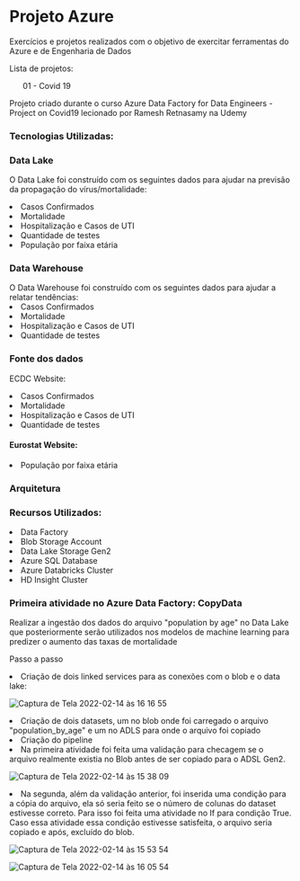 <h1> Projeto Azure </h1>

<p> Exercícios e projetos realizados com o objetivo de exercitar ferramentas do Azure e de Engenharia de Dados </p>
<p> Lista de projetos: </p>
<ul> 01 - Covid 19 </ul>
<p> Projeto criado durante o curso Azure Data Factory for Data Engineers - Project on Covid19 lecionado por Ramesh Retnasamy na Udemy </p>
<h3>Tecnologias Utilizadas:</h3>

<h3> Data Lake </h3>

O Data Lake foi construído com os seguintes dados para ajudar na previsão da propagação do vírus/mortalidade:
<li>Casos Confirmados</li>
<li>Mortalidade</li>
<li>Hospitalização e Casos de UTI</li>
<li>Quantidade de testes</li>
<li>População por faixa etária</li>

<h3> Data Warehouse </h3>
O Data Warehouse foi construído com os seguintes dados para ajudar a relatar tendências:
<li>Casos Confirmados</li>
<li>Mortalidade</li>
<li>Hospitalização e Casos de UTI</li>
<li>Quantidade de testes</li>

<h3> Fonte dos dados </h3>
<p>ECDC Website: </p>
<li>Casos Confirmados</li>
<li>Mortalidade</li>
<li>Hospitalização e Casos de UTI</li>
<li>Quantidade de testes</li>
<h4>Eurostat Website:</h4>
<li>População por faixa etária</li>

<h3> Arquitetura </h3>

<h3>Recursos Utilizados:</h3>
<li>Data Factory</li>
<li>Blob Storage Account</li>
<li>Data Lake Storage Gen2</li>
<li>Azure SQL Database</li>
<li>Azure Databricks Cluster</li>
<li>HD Insight Cluster</li>

<h3>Primeira atividade no Azure Data Factory: CopyData</h3>
<p> Realizar a ingestão dos dados do arquivo "population by age" no Data Lake que posteriormente serão utilizados nos modelos de machine learning para predizer o aumento das taxas de mortalidade</p>
<p> Passo a passo </p>
<li> Criação de dois linked services para as conexões com o blob e o data lake: </li>

![Captura de Tela 2022-02-14 às 16 16 55](https://user-images.githubusercontent.com/53180510/153931630-f3a08fae-cc59-4c48-8b86-823a2fd3f42f.png)

<li> Criação de dois datasets, um no blob onde foi carregado o arquivo "population_by_age" e um no ADLS para onde o arquivo foi copiado </li>
<li> Criação do pipeline</li>
<li>Na primeira atividade foi feita uma validação para checagem se o arquivo realmente existia no Blob antes de ser copiado para o ADSL Gen2.</li>

![Captura de Tela 2022-02-14 às 15 38 09](https://user-images.githubusercontent.com/53180510/153932381-01cdefe8-0aa6-4d92-a82b-9d45cf1c1ea5.png)

<li>Na segunda, além da validação anterior, foi inserida uma condição para a cópia do arquivo, ela só seria feito se o número de colunas do dataset estivesse correto. Para isso foi feita uma atividade no If para condição True. Caso essa atividade essa condição estivesse satisfeita, o arquivo seria copiado e após, excluído do blob.
  
  
![Captura de Tela 2022-02-14 às 15 53 54](https://user-images.githubusercontent.com/53180510/153932971-5d9dc63a-aaeb-4305-ab7b-c34b2a670138.png)

![Captura de Tela 2022-02-14 às 16 05 54](https://user-images.githubusercontent.com/53180510/153933282-05116164-34cf-49a0-83fd-157f3e08eeed.png)

